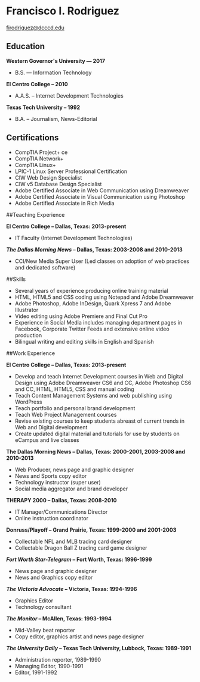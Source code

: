 # Francisco I. Rodriguez

firodriguez@dcccd.edu

## Education
**Western Governor's University — 2017**

- B.S. — Information Technology

**El Centro College – 2010**

- A.A.S. – Internet Development Technologies

**Texas Tech University – 1992**

- B.A. – Journalism, News-Editorial

## Certifications
- CompTIA Project+ ce
- CompTIA Network+
- CompTIA Linux+
- LPIC-1 Linux Server Professional Certification
- CIW Web Design Specialist
- CIW v5 Database Design Specialist
- Adobe Certified Associate in Web Communication using Dreamweaver
- Adobe Certified Associate in Visual Communication using Photoshop
- Adobe Certified Associate in Rich Media

##Teaching Experience

**El Centro College – Dallas, Texas: 2013-present**

- IT Faculty (Internet Development Technologies)

**_The Dallas Morning News_ – Dallas, Texas: 2003-2008 and 2010-2013**

- CCI/New Media Super User (Led classes on adoption of web practices and dedicated software)

##Skills

- Several years of experience producing online training material
- HTML, HTML5 and CSS coding using Notepad and Adobe Dreamweaver
- Adobe Photoshop, Adobe InDesign, Quark Xpress 7 and Adobe Illustrator
- Video editing using Adobe Premiere and Final Cut Pro
- Experience in Social Media includes managing department pages in Facebook, Corporate Twitter Feeds and extensive online video production
- Bilingual writing and editing skills in English and Spanish

##Work Experience

**El Centro College – Dallas, Texas: 2013-present**

- Develop and teach Internet Development courses in Web and Digital Design using Adobe Dreamweaver CS6 and CC, Adobe Photoshop CS6 and CC, HTML, HTML5, CSS and manual coding
- Teach Content Management Systems and web publishing using WordPress
- Teach portfolio and personal brand development
- Teach Web Project Management courses
- Revise existing courses to keep students abreast of current trends in Web and Digital development
- Create updated digital material and tutorials for use by students on eCampus and live classes

**The Dallas Morning News – Dallas, Texas: 2000-2001, 2003-2008 and 2010-2013**

- Web Producer, news page and graphic designer
- News and Sports copy editor
- Technology instructor (super user) 
- Social media aggregator and brand developer

**THERAPY 2000 – Dallas, Texas: 2008-2010**

- IT Manager/Communications Director
- Online instruction coordinator

**Donruss/Playoff – Grand Prairie, Texas: 1999-2000 and 2001-2003**

- Collectable NFL and MLB trading card designer
- Collectable Dragon Ball Z trading card game designer

**_Fort Worth Star-Telegram_ – Fort Worth, Texas: 1996-1999**

- News page and graphic designer
- News and Graphics copy editor

**_The Victoria Advocate_ – Victoria, Texas: 1994-1996**

- Graphics Editor
- Technology consultant

**_The Monitor_ – McAllen, Texas: 1993-1994**

- Mid-Valley beat reporter
- Copy editor, graphics artist and news page designer

**_The University Daily_ – Texas Tech University, Lubbock, Texas: 1989-1991**

- Administration reporter, 1989-1990
- Managing Editor, 1990-1991
- Editor, 1991-1992

<script type="text/javascript" src="https://platform.linkedin.com/badges/js/profile.js" async defer></script>

